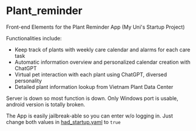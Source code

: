 # Plant_reminder

Front-end Elements for the Plant Reminder App (My Uni's Startup Project)

Functionalities include: 
- Keep track of plants with weekly care calendar and alarms for each care task
- Automatic information overview and personalized calendar creation with ChatGPT
- Virtual pet interaction with each plant using ChatGPT, diversed personality
- Detailed plant information lookup from Vietnam Plant Data Center
  
Server is down so most function is down. Only Windows port is usable, android version is totally broken.

The App is easily jailbreak-able so you can enter w/o logging in. Just change both values in [had_startup.yaml](./app_config/had_startup.yaml) to ```true```
